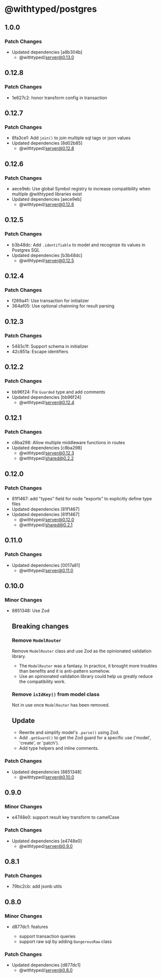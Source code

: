 # @withtyped/postgres

## 1.0.0

### Patch Changes

- Updated dependencies [a8b304b]
  - @withtyped/server@0.13.0

## 0.12.8

### Patch Changes

- 1e627c2: honor transform config in transaction

## 0.12.7

### Patch Changes

- 8fa3ce1: Add `join()` to join multiple sql tags or json values
- Updated dependencies [8d02b85]
  - @withtyped/server@0.12.8

## 0.12.6

### Patch Changes

- aece9eb: Use global Symbol registry to increase compatibility when multiple @withtyped libraries exist
- Updated dependencies [aece9eb]
  - @withtyped/server@0.12.6

## 0.12.5

### Patch Changes

- b3b48dc: Add `.identifiable` to model and recognize its values in Postgres SQL
- Updated dependencies [b3b48dc]
  - @withtyped/server@0.12.5

## 0.12.4

### Patch Changes

- f269a41: Use transaction for initializer
- 364af05: Use optional chainning for result parsing

## 0.12.3

### Patch Changes

- 5483c1f: Support schema in initializer
- 42c851a: Escape identifiers

## 0.12.2

### Patch Changes

- bb96f24: Fix `Guarded` type and add comments
- Updated dependencies [bb96f24]
  - @withtyped/server@0.12.4

## 0.12.1

### Patch Changes

- c8ba298: Allow multiple middleware functions in routes
- Updated dependencies [c8ba298]
  - @withtyped/server@0.12.3
  - @withtyped/shared@0.2.2

## 0.12.0

### Patch Changes

- 81f1467: add "types" field for node "exports" to explicitly define type files
- Updated dependencies [81f1467]
- Updated dependencies [81f1467]
  - @withtyped/server@0.12.0
  - @withtyped/shared@0.2.1

## 0.11.0

### Patch Changes

- Updated dependencies [0017a81]
  - @withtyped/server@0.11.0

## 0.10.0

### Minor Changes

- 8851348: Use Zod

  ## Breaking changes

  ### Remove `ModelRouter`

  Remove `ModelRouter` class and use Zod as the opinionated validation
  library.

  - The `ModelRouter` was a fantasy. In practice, it brought more troubles than benefits and it is anti-pattern somehow.
  - Use an opinionated validation library could help us greatly reduce the compatibility work.

  ### Remove `isIdKey()` from model class

  Not in use once `ModelRouter` has been removed.

  ## Update

  - Rewrite and simplify model's `.parse()` using Zod.
  - Add `.getGuard()` to get the Zod guard for a specific use ('model', 'create', or 'patch').
  - Add type helpers and inline comments.

### Patch Changes

- Updated dependencies [8851348]
  - @withtyped/server@0.10.0

## 0.9.0

### Minor Changes

- e4748e0: support result key transform to camelCase

### Patch Changes

- Updated dependencies [e4748e0]
  - @withtyped/server@0.9.0

## 0.8.1

### Patch Changes

- 79bc2cb: add jsonb utils

## 0.8.0

### Minor Changes

- d877dc1: features

  - support transaction queries
  - support raw sql by adding `DangerousRaw` class

### Patch Changes

- Updated dependencies [d877dc1]
  - @withtyped/server@0.8.0
